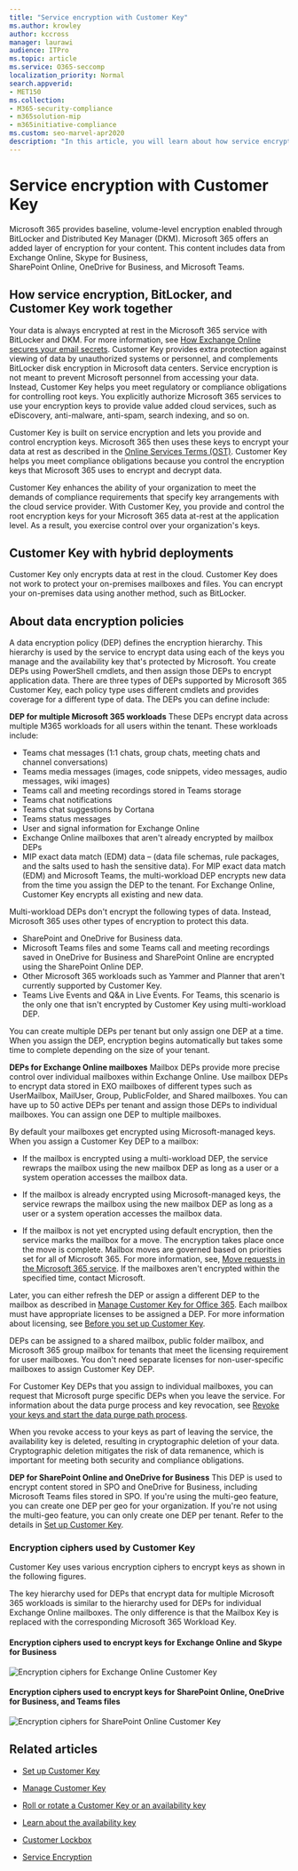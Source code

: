 ```yaml
---
title: "Service encryption with Customer Key"
ms.author: krowley
author: kccross
manager: laurawi
audience: ITPro
ms.topic: article
ms.service: O365-seccomp
localization_priority: Normal
search.appverid:
- MET150
ms.collection:
- M365-security-compliance
- m365solution-mip
- m365initiative-compliance
ms.custom: seo-marvel-apr2020
description: "In this article, you will learn about how service encryption works with Customer Key in Microsoft 365."
---
```


# Service encryption with Customer Key

Microsoft 365 provides baseline, volume-level encryption enabled through BitLocker and Distributed Key Manager (DKM). Microsoft 365 offers an added layer of encryption for your content. This content includes data from Exchange Online, Skype for Business, SharePoint Online, OneDrive for Business, and Microsoft Teams.

## How service encryption, BitLocker, and Customer Key work together

Your data is always encrypted at rest in the Microsoft 365 service with BitLocker and DKM. For more information, see [How Exchange Online secures your email secrets](exchange-online-secures-email-secrets.md). Customer Key provides extra protection against viewing of data by unauthorized systems or personnel, and complements BitLocker disk encryption in Microsoft data centers. Service encryption is not meant to prevent Microsoft personnel from accessing your data. Instead, Customer Key helps you meet regulatory or compliance obligations for controlling root keys. You explicitly authorize Microsoft 365 services to use your encryption keys to provide value added cloud services, such as eDiscovery, anti-malware, anti-spam, search indexing, and so on.

Customer Key is built on service encryption and lets you provide and control encryption keys. Microsoft 365 then uses these keys to encrypt your data at rest as described in the [Online Services Terms (OST)](https://www.microsoft.com/licensing/product-licensing/products.aspx). Customer Key helps you meet compliance obligations because you control the encryption keys that Microsoft 365 uses to encrypt and decrypt data.
  
Customer Key enhances the ability of your organization to meet the demands of compliance requirements that specify key arrangements with the cloud service provider. With Customer Key, you provide and control the root encryption keys for your Microsoft 365 data at-rest at the application level. As a result, you exercise control over your organization's keys.

## Customer Key with hybrid deployments

Customer Key only encrypts data at rest in the cloud. Customer Key does not work to protect your on-premises mailboxes and files. You can encrypt your on-premises data using another method, such as BitLocker.

## About data encryption policies

A data encryption policy (DEP) defines the encryption hierarchy. This hierarchy is used by the service to encrypt data using each of the keys you manage and the availability key that's protected by Microsoft. You create DEPs using PowerShell cmdlets, and then assign those DEPs to encrypt application data. There are three types of DEPs supported by Microsoft 365 Customer Key, each policy type uses different cmdlets and provides coverage for a different type of data. The DEPs you can define include:

**DEP for multiple Microsoft 365 workloads** These DEPs encrypt data across multiple M365 workloads for all users within the tenant. These workloads include:

- Teams chat messages (1:1 chats, group chats, meeting chats and channel conversations)
- Teams media messages (images, code snippets, video messages, audio messages, wiki images)
- Teams call and meeting recordings stored in Teams storage
- Teams chat notifications
- Teams chat suggestions by Cortana
- Teams status messages
- User and signal information for Exchange Online
- Exchange Online mailboxes that aren't already encrypted by mailbox DEPs
- MIP exact data match (EDM) data – (data file schemas, rule packages, and the salts used to hash the sensitive data).
  For MIP exact data match (EDM) and Microsoft Teams, the multi-workload DEP encrypts new data from the time you assign the DEP to the tenant. For Exchange Online, Customer Key encrypts all existing and new data.

Multi-workload DEPs don't encrypt the following types of data. Instead, Microsoft 365 uses other types of encryption to protect this data.

- SharePoint and OneDrive for Business data.
- Microsoft Teams files and some Teams call and meeting recordings saved in OneDrive for Business and SharePoint Online are encrypted using the SharePoint Online DEP.
- Other Microsoft 365 workloads such as Yammer and Planner that aren't currently supported by Customer Key.
- Teams Live Events and Q&A in Live Events. For Teams, this scenario is the only one that isn't encrypted by Customer Key using multi-workload DEP.

You can create multiple DEPs per tenant but only assign one DEP at a time. When you assign the DEP, encryption begins automatically but takes some time to complete depending on the size of your tenant.

**DEPs for Exchange Online mailboxes** Mailbox DEPs provide more precise control over individual mailboxes within Exchange Online. Use mailbox DEPs to encrypt data stored in EXO mailboxes of different types such as UserMailbox, MailUser, Group, PublicFolder, and Shared mailboxes. You can have up to 50 active DEPs per tenant and assign those DEPs to individual mailboxes. You can assign one DEP to multiple mailboxes.

By default your mailboxes get encrypted using Microsoft-managed keys. When you assign a Customer Key DEP to a mailbox:

- If the mailbox is encrypted using a multi-workload DEP, the service rewraps the mailbox using the new mailbox DEP as long as a user or a system operation accesses the mailbox data.

- If the mailbox is already encrypted using Microsoft-managed keys, the service rewraps the mailbox using the new mailbox DEP as long as a user or a system operation accesses the mailbox data.

- If the mailbox is not yet encrypted using default encryption, then the service marks the mailbox for a move. The encryption takes place once the move is complete. Mailbox moves are governed based on priorities set for all of Microsoft 365. For more information, see, [Move requests in the Microsoft 365 service](/exchange/mailbox-migration/office-365-migration-best-practices#move-requests-in-the-office-365-service). If the mailboxes aren't encrypted within the specified time, contact Microsoft.

Later, you can either refresh the DEP or assign a different DEP to the mailbox as described in [Manage Customer Key for Office 365](customer-key-manage.md). Each mailbox must have appropriate licenses to be assigned a DEP. For more information about licensing, see [Before you set up Customer Key](customer-key-set-up.md#before-you-set-up-customer-key).

DEPs can be assigned to a shared mailbox, public folder mailbox, and Microsoft 365 group mailbox for tenants that meet the licensing requirement for user mailboxes. You don't need separate licenses for non-user-specific mailboxes to assign Customer Key DEP.

For Customer Key DEPs that you assign to individual mailboxes, you can request that Microsoft purge specific DEPs when you leave the service. For information about the data purge process and key revocation, see [Revoke your keys and start the data purge path process](customer-key-manage.md#revoke-your-keys-and-start-the-data-purge-path-process).

When you revoke access to your keys as part of leaving the service, the availability key is deleted, resulting in cryptographic deletion of your data. Cryptographic deletion mitigates the risk of data remanence, which is important for meeting both security and compliance obligations.

**DEP for SharePoint Online and OneDrive for Business** This DEP is used to encrypt content stored in SPO and OneDrive for Business, including Microsoft Teams files stored in SPO. If you're using the multi-geo feature, you can create one DEP per geo for your organization. If you're not using the multi-geo feature, you can only create one DEP per tenant. Refer to the details in [Set up Customer Key](customer-key-set-up.md).

### Encryption ciphers used by Customer Key

Customer Key uses various encryption ciphers to encrypt keys as shown in the following figures.

The key hierarchy used for DEPs that encrypt data for multiple Microsoft 365 workloads is similar to the hierarchy used for DEPs for individual Exchange Online mailboxes. The only difference is that the Mailbox Key is replaced with the corresponding Microsoft 365 Workload Key.

#### Encryption ciphers used to encrypt keys for Exchange Online and Skype for Business

![Encryption ciphers for Exchange Online Customer Key](../media/customerkeyencryptionhierarchiesexchangeskype.png)

#### Encryption ciphers used to encrypt keys for SharePoint Online, OneDrive for Business, and Teams files

![Encryption ciphers for SharePoint Online Customer Key](../media/customerkeyencryptionhierarchiessharepointonedriveteamsfiles.png)

## Related articles

- [Set up Customer Key](customer-key-set-up.md)

- [Manage Customer Key](customer-key-manage.md)

- [Roll or rotate a Customer Key or an availability key](customer-key-availability-key-roll.md)

- [Learn about the availability key](customer-key-availability-key-understand.md)

- [Customer Lockbox](customer-lockbox-requests.md)

- [Service Encryption](office-365-service-encryption.md)